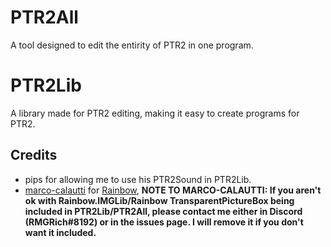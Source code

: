 # PTR2All
A tool designed to edit the entirity of PTR2 in one program.
# PTR2Lib
A library made for PTR2 editing, making it easy to create programs for PTR2.

## Credits
* pips for allowing me to use his PTR2Sound in PTR2Lib.
* [marco-calautti](https://github.com/marco-calautti) for [Rainbow](https://github.com/marco-calautti/Rainbow),
**NOTE TO MARCO-CALAUTTI: If you aren't ok with Rainbow.IMGLib/Rainbow TransparentPictureBox being included in PTR2Lib/PTR2All, 
please contact me either in Discord (RMGRich#8192) or in the issues page.
I will remove it if you don't want it included.** 

